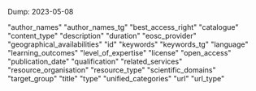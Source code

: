 Dump: 2023-05-08

"author_names"
"author_names_tg"
"best_access_right"
"catalogue"
"content_type"
"description"
"duration"
"eosc_provider"
"geographical_availabilities"
"id"
"keywords"
"keywords_tg"
"language"
"learning_outcomes"
"level_of_expertise"
"license"
"open_access"
"publication_date"
"qualification"
"related_services"
"resource_organisation"
"resource_type"
"scientific_domains"
"target_group"
"title"
"type"
"unified_categories"
"url"
"url_type"

